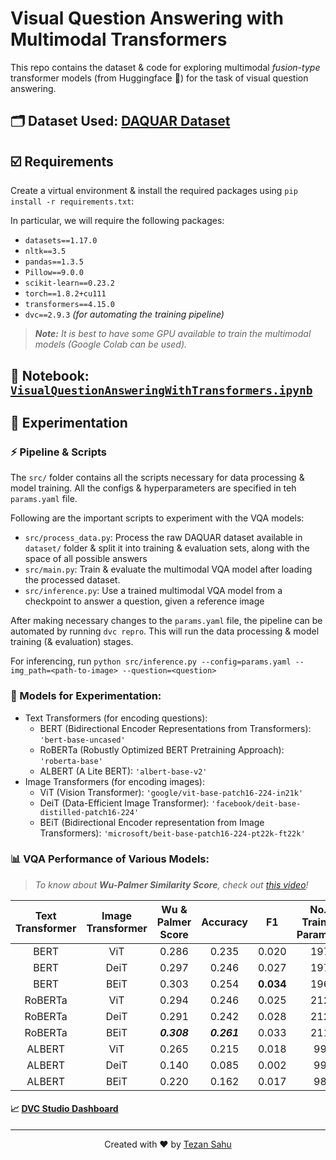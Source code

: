 # Visual Question Answering with Multimodal Transformers

This repo contains the dataset & code for exploring multimodal *fusion-type* transformer models (from Huggingface 🤗) for the task of visual question answering.

## 🗂️ Dataset Used: [DAQUAR Dataset](https://www.mpi-inf.mpg.de/departments/computer-vision-and-machine-learning/research/vision-and-language/visual-turing-challenge/)

## ☑️ Requirements

Create a virtual environment & install the required packages using `pip install -r requirements.txt`:

In particular, we will require the following packages:

- `datasets==1.17.0`
- `nltk==3.5`
- `pandas==1.3.5`
- `Pillow==9.0.0`
- `scikit-learn==0.23.2`
- `torch==1.8.2+cu111`
- `transformers==4.15.0`
- `dvc==2.9.3` *(for automating the training pipeline)*

> _**Note:** It is best to have some GPU available to train the multimodal models (Google Colab can be used)._


## 📝 Notebook: [`VisualQuestionAnsweringWithTransformers.ipynb`](./notebooks/VisualQuestionAnsweringWithTransformers.ipynb)

## 🧪 Experimentation

### ⚡ Pipeline & Scripts
The `src/` folder contains all the scripts necessary for data processing & model training. All the configs & hyperparameters are specified in teh `params.yaml` file.

Following are the important scripts to experiment with the VQA models:

- `src/process_data.py`: Process the raw DAQUAR dataset available in `dataset/` folder & split it into training & evaluation sets, along with the space of all possible answers
- `src/main.py`: Train & evaluate the multimodal VQA model after loading the processed dataset.
- `src/inference.py`: Use a trained multimodal VQA model from a checkpoint to answer a question, given a reference image

After making necessary changes to the `params.yaml` file, the pipeline can be automated by running `dvc repro`. This will run the data processing & model training (& evaluation) stages.

For inferencing, run `python src/inference.py --config=params.yaml --img_path=<path-to-image> --question=<question>`

### 🤗 Models for Experimentation:

- Text Transformers (for encoding questions):
    - BERT (Bidirectional Encoder Representations from Transformers): `'bert-base-uncased'`
    - RoBERTa (Robustly Optimized BERT Pretraining Approach): `'roberta-base'`
    - ALBERT (A Lite BERT): `'albert-base-v2'`
- Image Transformers (for encoding images):
    - ViT (Vision Transformer): `'google/vit-base-patch16-224-in21k'`
    - DeiT (Data-Efficient Image Transformer): `'facebook/deit-base-distilled-patch16-224'`
    - BEiT (Bidirectional Encoder representation from Image Transformers): `'microsoft/beit-base-patch16-224-pt22k-ft22k'`


### 📊 VQA Performance of Various Models:

> _To know about **Wu-Palmer Similarity Score**, check out [this video](https://youtu.be/2sQp7jJJmeg)!_

| Text Transformer | Image Transformer | Wu & Palmer Score | Accuracy | F1 | No. of Trainable Parameters |
| :---: | :---: | :---: | :---: | :---: | :---: |
| BERT | ViT | 0.286 | 0.235 | 0.020 | 197M |
| BERT | DeiT | 0.297 | 0.246 | 0.027 | 197M |
| BERT | BEiT | 0.303 | 0.254 | **0.034** | 196M |
| RoBERTa | ViT | 0.294 | 0.246 | 0.025 | 212M |
| RoBERTa | DeiT | 0.291 | 0.242 | 0.028 | 212M |
| RoBERTa | BEiT | _**0.308**_ | _**0.261**_ | 0.033 | 211M |
| ALBERT | ViT | 0.265 | 0.215 | 0.018 | 99M |
| ALBERT | DeiT | 0.140 | 0.085 | 0.002 | 99M |
| ALBERT | BEiT | 0.220 | 0.162 | 0.017 | 98M |

#### 📈 [DVC Studio Dashboard](https://studio.iterative.ai/user/tezansahu/views/VQA-With-Multimodal-Transformers-nq8zlqu0p5)

***

<p align="center">Created with ❤️ by <a href="https://www.linkedin.com/in/tezan-sahu/">Tezan Sahu</a></p>


